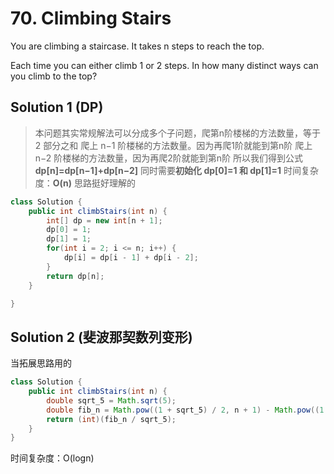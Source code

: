 # 70. Climbing Stairs

You are climbing a staircase. It takes n steps to reach the top.

Each time you can either climb 1 or 2 steps. In how many distinct ways can you climb to the top?

## Solution 1 (DP)
>本问题其实常规解法可以分成多个子问题，爬第n阶楼梯的方法数量，等于 2 部分之和
爬上 n−1 阶楼梯的方法数量。因为再爬1阶就能到第n阶
爬上 n−2 阶楼梯的方法数量，因为再爬2阶就能到第n阶
所以我们得到公式**dp[n]=dp[n−1]+dp[n−2]**
同时需要**初始化 dp[0]=1 和 dp[1]=1**
时间复杂度：**O(n)**
思路挺好理解的
```java
class Solution {
    public int climbStairs(int n) {
        int[] dp = new int[n + 1];
        dp[0] = 1;
        dp[1] = 1;
        for(int i = 2; i <= n; i++) {
            dp[i] = dp[i - 1] + dp[i - 2];
        }
        return dp[n];
    }

}
```

## Solution 2 (斐波那契数列变形)
当拓展思路用的
```java
class Solution {
    public int climbStairs(int n) {
        double sqrt_5 = Math.sqrt(5);
        double fib_n = Math.pow((1 + sqrt_5) / 2, n + 1) - Math.pow((1 - sqrt_5) / 2,n + 1);
        return (int)(fib_n / sqrt_5);
    }
}


```
时间复杂度：O(logn)
